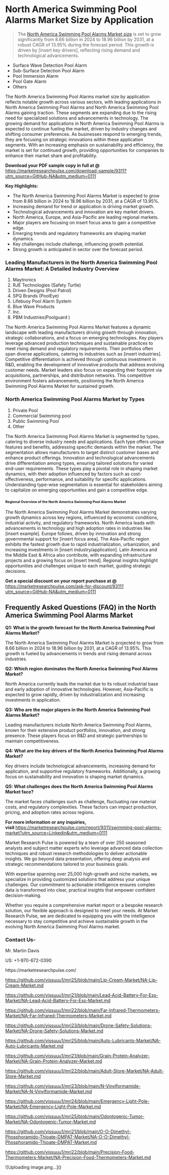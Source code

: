 <h1>North America Swimming Pool Alarms Market&nbsp;Size by Application</h1><blockquote><p>The <a href="https://marketresearchpulse.com/download-sample/9311?utm_source=GitHub-NA&amp;utm_medium=0111">North America Swimming Pool Alarms Market size</a> is set to grow significantly from 8.66 billion in 2024 to 18.96 billion by 2031, at a robust CAGR of 13.95% during the forecast period. This growth is driven by [insert key drivers], reflecting rising demand and technological advancements.</p></blockquote><ul><li>Surface Wave Detection Pool Alarm<li> Sub-Surface Detection Pool Alarm<li> Pool Immersion Alarm<li> Pool Gate Alarm<li> Others</li></ul><p>The North America Swimming Pool Alarms market size by application reflects notable growth across various sectors, with leading applications in North America Swimming Pool Alarms and North America Swimming Pool Alarms gaining traction. These segments are expanding due to the rising need for specialized solutions and advancements in technology. The growing demand for applications in North America Swimming Pool Alarms is expected to continue fueling the market, driven by industry changes and shifting consumer preferences. As businesses respond to emerging trends, they are focusing on strategic innovations within these application segments. With an increasing emphasis on sustainability and efficiency, the market is set for continued growth, providing opportunities for companies to enhance their market share and profitability.</p><p><strong>Download your PDF sample copy in full at @ </strong><a href="https://marketresearchpulse.com/download-sample/9311?utm_source=GitHub-NA&amp;utm_medium=0111">https://marketresearchpulse.com/download-sample/9311?utm_source=GitHub-NA&amp;utm_medium=0111</a></p><p><strong>Key Highlights: </strong></p><ul><li>The North America Swimming Pool Alarms Market is expected to grow from 8.66 billion in 2024 to 18.96 billion by 2031, at a CAGR of 13.95%.</li><li>Increasing demand for trend or application is driving market growth.</li><li>Technological advancements and innovation are key market drivers.</li><li>North America, Europe, and Asia-Pacific are leading regional markets.</li><li>Major players are focusing on insert focus area to gain a competitive edge.</li><li>Emerging trends and regulatory frameworks are shaping market dynamics.</li><li>Key challenges include challenge, influencing growth potential.</li><li>Strong growth is anticipated in sector over the forecast period.</li></ul><h3>Leading Manufacturers in the North America Swimming Pool Alarms Market: A Detailed Industry Overview</h3><ol><li>Maytronics</li><li>RJE Technologies (Safety Turtle)</li><li>Driven Designs (Pool Patrol)</li><li>SPQ Brands (PoolEye)</li><li>Lifebuoy Pool Alarm System</li><li>Blue Wave Products</li><li>Inc.</li><li>PBM Industries(Poolguard )</li></ol><div class="flex max-w-full flex-col flex-grow"><div class="min-h-8 text-message flex w-full flex-col items-end gap-2 whitespace-normal break-words [.text-message+&amp;]:mt-5" dir="auto" data-message-author-role="assistant" data-message-id="fd8432e4-4910-450d-b182-61b7bfb0a01f" data-message-model-slug="gpt-4o"><div class="flex w-full flex-col gap-1 empty:hidden first:pt-[3px]"><div class="markdown prose w-full break-words dark:prose-invert light"><p>The North America Swimming Pool Alarms Market features a dynamic landscape with leading manufacturers driving growth through innovation, strategic collaborations, and a focus on emerging technologies. Key players leverage advanced production techniques and sustainable practices to meet rising demand and regulatory requirements. Their portfolios often span diverse applications, catering to industries such as [insert industries]. Competitive differentiation is achieved through continuous investment in R&amp;D, enabling the development of innovative products that address evolving customer needs. Market leaders also focus on expanding their footprint via acquisitions, partnerships, and distribution networks. This competitive environment fosters advancements, positioning the North America Swimming Pool Alarms Market for sustained growth.</p></div></div></div></div><h3>North America Swimming Pool Alarms Market by Types</h3><ol><li>Private Pool<li> Commercial Swimming pool<li> Public Swimming Pool<li> Other</li></ol><div class="flex max-w-full flex-col flex-grow"><div class="min-h-8 text-message flex w-full flex-col items-end gap-2 whitespace-normal break-words [.text-message+&amp;]:mt-5" dir="auto" data-message-author-role="assistant" data-message-id="084470be-0bb7-4664-bddf-5156b4f41249" data-message-model-slug="gpt-4o-mini"><div class="flex w-full flex-col gap-1 empty:hidden first:pt-[3px]"><div class="markdown prose w-full break-words dark:prose-invert light"><p>The North America Swimming Pool Alarms Market is segmented by types, catering to diverse industry needs and applications. Each type offers unique features and benefits, addressing specific demands within the market. The segmentation allows manufacturers to target distinct customer bases and enhance product offerings. Innovation and technological advancements drive differentiation among types, ensuring tailored solutions for varied end-user requirements. These types play a pivotal role in shaping market dynamics, with their adoption influenced by factors such as cost-effectiveness, performance, and suitability for specific applications. Understanding type-wise segmentation is essential for stakeholders aiming to capitalize on emerging opportunities and gain a competitive edge.</p></div></div></div></div><h3><span style="font-size: 11px;">Regional Overview of the North America Swimming Pool Alarms Market</span></h3><div class="flex max-w-full flex-col flex-grow"><div class="min-h-8 text-message flex w-full flex-col items-end gap-2 whitespace-normal break-words [.text-message+&amp;]:mt-5" dir="auto" data-message-author-role="assistant" data-message-id="e9038762-ce64-4e30-91c9-9bd413514231" data-message-model-slug="gpt-4o-mini"><div class="flex w-full flex-col gap-1 empty:hidden first:pt-[3px]"><div class="markdown prose w-full break-words dark:prose-invert light"><p>The North America Swimming Pool Alarms Market demonstrates varying growth dynamics across key regions, influenced by economic conditions, industrial activity, and regulatory frameworks. North America leads with advancements in technology and high adoption rates in industries like [insert example]. Europe follows, driven by innovation and strong governmental support for [insert focus area]. The Asia-Pacific region exhibits the fastest growth due to rapid industrialization, urbanization, and increasing investments in [insert industry/application]. Latin America and the Middle East &amp; Africa also contribute, with expanding infrastructure projects and a growing focus on [insert trend]. Regional insights highlight opportunities and challenges unique to each market, guiding strategic decisions.</p></div></div></div></div><p><strong>Get a special discount on your report purchase at @ </strong><a href="https://marketresearchpulse.com/ask-for-discount/9311?utm_source=GitHub-NA&amp;utm_medium=0111">https://marketresearchpulse.com/ask-for-discount/9311?utm_source=GitHub-NA&amp;utm_medium=0111</a></p><h2>Frequently Asked Questions (FAQ) in the North America Swimming Pool Alarms Market</h2><p><strong>Q1: What is the growth forecast for the North America Swimming Pool Alarms Market?</strong></p><p>The North America Swimming Pool Alarms Market is projected to grow from 8.66 billion in 2024 to 18.96 billion by 2031, at a CAGR of 13.95%. This growth is fueled by advancements in trends and rising demand across industries.</p><p><strong>Q2: Which region dominates the North America Swimming Pool Alarms Market?</strong></p><p>North America currently leads the market due to its robust industrial base and early adoption of innovative technologies. However, Asia-Pacific is expected to grow rapidly, driven by industrialization and increasing investments in application.</p><p><strong>Q3: Who are the major players in the North America Swimming Pool Alarms Market?</strong></p><p>Leading manufacturers include North America Swimming Pool Alarms, known for their extensive product portfolios, innovation, and strong presence. These players focus on R&amp;D and strategic partnerships to maintain competitiveness.</p><p><strong>Q4: What are the key drivers of the North America Swimming Pool Alarms Market?</strong></p><p>Key drivers include technological advancements, increasing demand for application, and supportive regulatory frameworks. Additionally, a growing focus on sustainability and innovation is shaping market dynamics.</p><p><strong>Q5: What challenges does the North America Swimming Pool Alarms Market face?</strong></p><p>The market faces challenges such as challenge, fluctuating raw material costs, and regulatory complexities. These factors can impact production, pricing, and adoption rates across regions.</p><p><strong>For more information or any inquiries, visit&nbsp;</strong><a href="https://marketresearchpulse.com/report/9311/swimming-pool-alarms-market?utm_source=Linkedin&utm_medium=0111">https://marketresearchpulse.com/report/9311/swimming-pool-alarms-market?utm_source=Linkedin&utm_medium=0111</a></p><p>Market Research Pulse is powered by a team of over 250 seasoned analysts and subject matter experts who leverage advanced data collection techniques and robust research methodologies to deliver actionable insights. We go beyond data presentation, offering deep analysis and strategic recommendations tailored to your business goals.</p><p>With expertise spanning over 25,000 high-growth and niche markets, we specialize in providing customized solutions that address your unique challenges. Our commitment to actionable intelligence ensures complex data is transformed into clear, practical insights that empower confident decision-making.</p><p>Whether you require a comprehensive market report or a bespoke research solution, our flexible approach is designed to meet your needs. At Market Research Pulse, we are dedicated to equipping you with the intelligence necessary to stay competitive and achieve sustainable growth in the evolving North America Swimming Pool Alarms market.</p><h3><strong>Contact Us-</strong></h3><p>Mr. Martin Davis</p><p>US: +1-970-672-0390</p><p>https://marketresearchpulse.com/</p><p><a href="https://github.com/vissuuu1/mri25/blob/main/Lip-Cream-Market/NA-Lip-Cream-Market.md">https://github.com/vissuuu1/mri25/blob/main/Lip-Cream-Market/NA-Lip-Cream-Market.md</a></p><p><a href="https://github.com/vissuuu1/mri21/blob/main/Lead-Acid-Battery-For-Ess-Market/NA-Lead-Acid-Battery-For-Ess-Market.md">https://github.com/vissuuu1/mri21/blob/main/Lead-Acid-Battery-For-Ess-Market/NA-Lead-Acid-Battery-For-Ess-Market.md</a></p><p><a href="https://github.com/vissuuu1/mri22/blob/main/Far-Infrared-Thermometers-Market/NA-Far-Infrared-Thermometers-Market.md">https://github.com/vissuuu1/mri22/blob/main/Far-Infrared-Thermometers-Market/NA-Far-Infrared-Thermometers-Market.md</a></p><p><a href="https://github.com/vissuuu1/mri23/blob/main/Drone-Safety-Solutions-Market/NA-Drone-Safety-Solutions-Market.md">https://github.com/vissuuu1/mri23/blob/main/Drone-Safety-Solutions-Market/NA-Drone-Safety-Solutions-Market.md</a></p><p><a href="https://github.com/vissuuu1/mri25/blob/main/Auto-Lubricants-Market/NA-Auto-Lubricants-Market.md">https://github.com/vissuuu1/mri25/blob/main/Auto-Lubricants-Market/NA-Auto-Lubricants-Market.md</a></p><p><a href="https://github.com/vissuuu1/mri21/blob/main/Grain-Protein-Analyzer-Market/NA-Grain-Protein-Analyzer-Market.md">https://github.com/vissuuu1/mri21/blob/main/Grain-Protein-Analyzer-Market/NA-Grain-Protein-Analyzer-Market.md</a></p><p><a href="https://github.com/vissuuu1/mri22/blob/main/Adult-Store-Market/NA-Adult-Store-Market.md">https://github.com/vissuuu1/mri22/blob/main/Adult-Store-Market/NA-Adult-Store-Market.md</a></p><p><a href="https://github.com/vissuuu1/mri23/blob/main/N-Vinylformamide-Market/NA-N-Vinylformamide-Market.md">https://github.com/vissuuu1/mri23/blob/main/N-Vinylformamide-Market/NA-N-Vinylformamide-Market.md</a></p><p><a href="https://github.com/vissuuu1/mri24/blob/main/Emergency-Light-Pole-Market/NA-Emergency-Light-Pole-Market.md">https://github.com/vissuuu1/mri24/blob/main/Emergency-Light-Pole-Market/NA-Emergency-Light-Pole-Market.md</a></p><p><a href="https://github.com/vissuuu1/mri25/blob/main/Odontogenic-Tumor-Market/NA-Odontogenic-Tumor-Market.md">https://github.com/vissuuu1/mri25/blob/main/Odontogenic-Tumor-Market/NA-Odontogenic-Tumor-Market.md</a></p><p><a href="https://github.com/vissuuu1/mri21/blob/main/O-O-Dimethyl-Phosphoramido-Thioate-DMPAT-Market/NA-O-O-Dimethyl-Phosphoramido-Thioate-DMPAT-Market.md">https://github.com/vissuuu1/mri21/blob/main/O-O-Dimethyl-Phosphoramido-Thioate-DMPAT-Market/NA-O-O-Dimethyl-Phosphoramido-Thioate-DMPAT-Market.md</a></p><p><a href="https://github.com/vissuuu1/mri22/blob/main/Precision-Food-Thermometers-Market/NA-Precision-Food-Thermometers-Market.md">https://github.com/vissuuu1/mri22/blob/main/Precision-Food-Thermometers-Market/NA-Precision-Food-Thermometers-Market.md</a></p>
![Uploading image.png…]()
